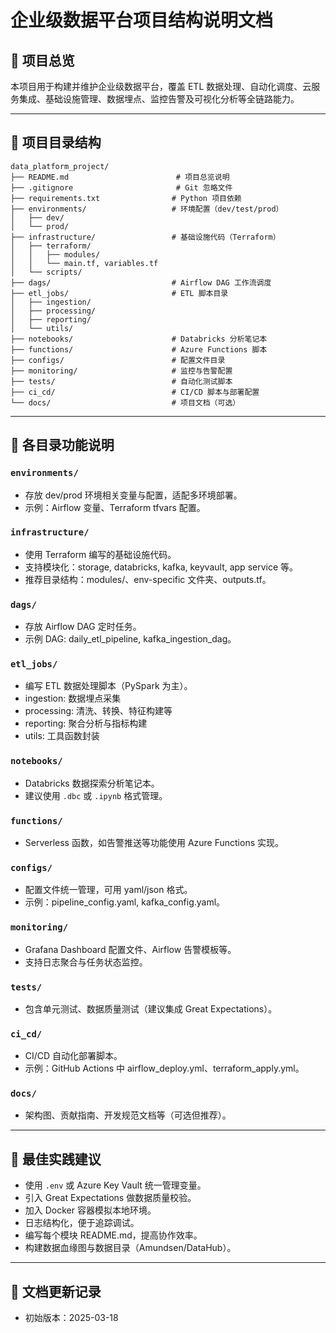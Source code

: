 # 企业级数据平台项目结构说明文档

## 📁 项目总览

本项目用于构建并维护企业级数据平台，覆盖 ETL 数据处理、自动化调度、云服务集成、基础设施管理、数据埋点、监控告警及可视化分析等全链路能力。

---

## 📂 项目目录结构

```
data_platform_project/
├── README.md                        # 项目总览说明
├── .gitignore                       # Git 忽略文件
├── requirements.txt                # Python 项目依赖
├── environments/                   # 环境配置（dev/test/prod）
│   ├── dev/
│   └── prod/
├── infrastructure/                 # 基础设施代码（Terraform）
│   ├── terraform/
│   │   ├── modules/
│   │   └── main.tf, variables.tf
│   └── scripts/
├── dags/                           # Airflow DAG 工作流调度
├── etl_jobs/                       # ETL 脚本目录
│   ├── ingestion/
│   ├── processing/
│   ├── reporting/
│   └── utils/
├── notebooks/                      # Databricks 分析笔记本
├── functions/                      # Azure Functions 脚本
├── configs/                        # 配置文件目录
├── monitoring/                     # 监控与告警配置
├── tests/                          # 自动化测试脚本
├── ci_cd/                          # CI/CD 脚本与部署配置
└── docs/                           # 项目文档（可选）
```

---

## 📌 各目录功能说明

### `environments/`
- 存放 dev/prod 环境相关变量与配置，适配多环境部署。
- 示例：Airflow 变量、Terraform tfvars 配置。

### `infrastructure/`
- 使用 Terraform 编写的基础设施代码。
- 支持模块化：storage, databricks, kafka, keyvault, app service 等。
- 推荐目录结构：modules/、env-specific 文件夹、outputs.tf。

### `dags/`
- 存放 Airflow DAG 定时任务。
- 示例 DAG: daily_etl_pipeline, kafka_ingestion_dag。

### `etl_jobs/`
- 编写 ETL 数据处理脚本（PySpark 为主）。
- ingestion: 数据埋点采集
- processing: 清洗、转换、特征构建等
- reporting: 聚合分析与指标构建
- utils: 工具函数封装

### `notebooks/`
- Databricks 数据探索分析笔记本。
- 建议使用 `.dbc` 或 `.ipynb` 格式管理。

### `functions/`
- Serverless 函数，如告警推送等功能使用 Azure Functions 实现。

### `configs/`
- 配置文件统一管理，可用 yaml/json 格式。
- 示例：pipeline_config.yaml, kafka_config.yaml。

### `monitoring/`
- Grafana Dashboard 配置文件、Airflow 告警模板等。
- 支持日志聚合与任务状态监控。

### `tests/`
- 包含单元测试、数据质量测试（建议集成 Great Expectations）。

### `ci_cd/`
- CI/CD 自动化部署脚本。
- 示例：GitHub Actions 中 airflow_deploy.yml、terraform_apply.yml。

### `docs/`
- 架构图、贡献指南、开发规范文档等（可选但推荐）。

---

## 🧠 最佳实践建议

- 使用 `.env` 或 Azure Key Vault 统一管理变量。
- 引入 Great Expectations 做数据质量校验。
- 加入 Docker 容器模拟本地环境。
- 日志结构化，便于追踪调试。
- 编写每个模块 README.md，提高协作效率。
- 构建数据血缘图与数据目录（Amundsen/DataHub）。

---

## 📅 文档更新记录
- 初始版本：2025-03-18

